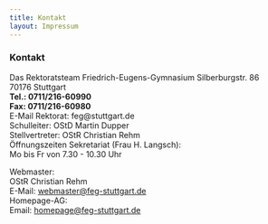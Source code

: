```yaml
---
title: Kontakt
layout: Impressum
---
```



<h3><i class="fa fa-envelope"></i> Kontakt</h3>
<p>
	Das Rektoratsteam Friedrich-Eugens-Gymnasium Silberburgstr. 86<br>
	 70176 Stuttgart<br>
	<b><i class="fa fa-phone"></i> Tel.: 0711/216-60990</b><br>
	<b><i class="fa fa-phone"></i> Fax: 0711/216-60980</b><br>
	 E-Mail Rektorat: feg@stuttgart.de<br>
	 Schulleiter: OStD Martin Dupper<br>
	 Stellvertreter: OStR Christian Rehm<br>
	 Öffnungszeiten Sekretariat (Frau H. Langsch):<br>
	 Mo bis Fr von 7.30 - 10.30 Uhr
</p>
<p>
	Webmaster:<br>
	 OStR Christian Rehm<br>
	<i class="fa fa-envelope"></i> E-Mail: <a href="mailto:webmaster@feg-stuttgart.de">webmaster@feg-stuttgart.de</a><br>
	 Homepage-AG:<br>
	<i class="fa fa-envelope"></i> Email: <a href="mailto:homepage@feg-stuttgart.de">homepage@feg-stuttgart.de</a>
</p>
